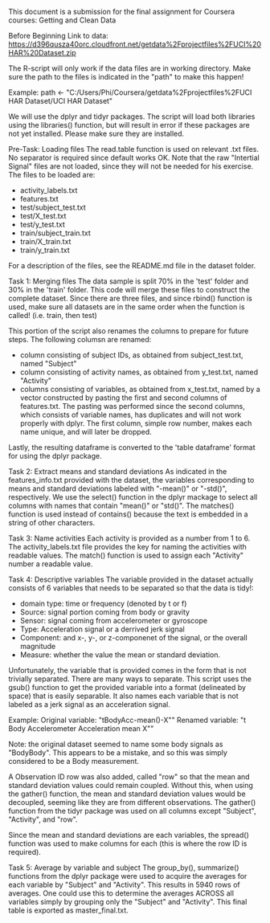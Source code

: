 This document is a submission for the final assignment for Coursera courses: Getting and Clean Data

Before Beginning
Link to data: https://d396qusza40orc.cloudfront.net/getdata%2Fprojectfiles%2FUCI%20HAR%20Dataset.zip

The R-script will only work if the data files are in working directory. Make sure the path to the files is indicated in the "path" to make this happen!

Example:
path <- "C:/Users/Phi/Coursera/getdata%2Fprojectfiles%2FUCI HAR Dataset/UCI HAR Dataset"

We will use the dplyr and tidyr packages. The script will load both libraries using the libraries() function, but will result in error if these packages are not yet installed. Please make sure they are installed. 

Pre-Task: Loading files
The read.table function is used on relevant .txt files. No separator is required since default works OK. Note that the raw "Intertial Signal" files are not loaded, since they will not be needed for his exercise. The files to be loaded are: 
- activity_labels.txt
- features.txt
- test/subject_test.txt
- test/X_test.txt
- test/y_test.txt
- train/subject_train.txt
- train/X_train.txt
- train/y_train.txt

For a description of the files, see the README.md file in the dataset folder.

Task 1: Merging files
The data sample is split 70% in the 'test' folder and 30% in the 'train' folder. This code will merge these files to construct the complete dataset. Since there are three files, and since rbind() function is used, make sure all datasets are in the same order when the function is called! (i.e. train, then test)

This portion of the script also renames the columns to prepare for future steps. The following columsn are renamed:
- column consisting of subject IDs, as obtained from subject_test.txt, named "Subject"
- column consisting of activity names, as obtained from y_test.txt, named "Activity"
- columns consisting of variables, as obtained from x_test.txt, named by a vector constructed by pasting the first and second columns of features.txt. The pasting was performed since the second columns, which consists of variable names, has duplicates and will not work properly with dplyr. The first column, simple row number, makes each name unique, and will later be dropped.

Lastly, the resulting dataframe is converted to the 'table dataframe' format for using the dplyr package.


Task 2: Extract means and standard deviations
As indicated in the features_info.txt provided with the dataset, the variables corresponding to means and standard deviations labeled with "-mean()" or "-std()", respectively. We use the select() function in the dplyr mackage to select all columns with names that contain "mean()" or "std()". The matches() function is used instead of contains() because the text is embedded in a string of other characters.

Task 3: Name activities
Each activity is provided as a number from 1 to 6. The activity_labels.txt file provides the key for naming the activities with readable values. The match() function is used to assign each "Activity" number a readable value.

Task 4: Descriptive variables
The variable provided in the dataset actually consists of 6 variables that needs to be separated so that the data is tidy!: 
- domain type: time or frequency (denoted by t or f)
- Source: signal portion coming from body or gravity
- Sensor: signal coming from accelerometer or gyroscope
- Type: Acceleration signal or a derrived jerk signal
- Component: and x-, y-, or z-componenet of the signal, or the overall magnitude
- Measure: whether the value the mean or standard deviation.

Unfortunately, the variable that is provided comes in the form that is not trivially separated. There are many ways to separate. This script uses the gsub() function to get the provided variable into a format (delineated by space) that is easily separable. It also names each variable that is not labeled as a jerk signal as an acceleration signal.

Example:
Original variable: "tBodyAcc-mean()-X""
Renamed variable: "t Body Accelerometer Acceleration mean X""

Note: the original dataset seemed to name some body signals as "BodyBody". This appears to be a mistake, and so this was simply considered to be a Body measurement.

A Observation ID row was also added, called "row" so that the mean and standard deviation values could remain coupled. Without this, when using the gather() function, the mean and standard deviation values would be decoupled, seeming like they are from different observations. The gather() function from the tidyr package was used on all columns except "Subject", "Activity", and "row".

Since the mean and standard deviations are each variables, the spread() function was used to make columns for each (this is where the row ID is required).

Task 5: Average by variable and subject
The group_by(), summarize() functions from the dplyr package were used to acquire the averages for each variable by "Subject" and "Activity". This results in 5940 rows of averages. One could use this to determine the averages ACROSS all variables simply by grouping only the "Subject" and "Activity". This final table is exported as master_final.txt.
